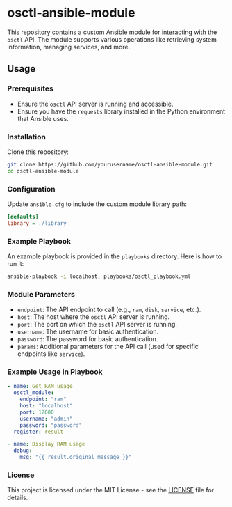 # osctl-ansible-module

This repository contains a custom Ansible module for interacting with the `osctl` API. The module supports various operations like retrieving system information, managing services, and more.

## Usage

### Prerequisites

- Ensure the `osctl` API server is running and accessible.
- Ensure you have the `requests` library installed in the Python environment that Ansible uses.

### Installation

Clone this repository:

```bash
git clone https://github.com/yourusername/osctl-ansible-module.git
cd osctl-ansible-module
```

### Configuration

Update `ansible.cfg` to include the custom module library path:

```ini
[defaults]
library = ./library
```

### Example Playbook

An example playbook is provided in the `playbooks` directory. Here is how to run it:

```bash
ansible-playbook -i localhost, playbooks/osctl_playbook.yml
```

### Module Parameters

- `endpoint`: The API endpoint to call (e.g., `ram`, `disk`, `service`, etc.).
- `host`: The host where the `osctl` API server is running.
- `port`: The port on which the `osctl` API server is running.
- `username`: The username for basic authentication.
- `password`: The password for basic authentication.
- `params`: Additional parameters for the API call (used for specific endpoints like `service`).

### Example Usage in Playbook

```yaml
- name: Get RAM usage
  osctl_module:
    endpoint: "ram"
    host: "localhost"
    port: 12000
    username: "admin"
    password: "password"
  register: result

- name: Display RAM usage
  debug:
    msg: "{{ result.original_message }}"
```

### License

This project is licensed under the MIT License - see the [LICENSE](LICENSE) file for details.
```
